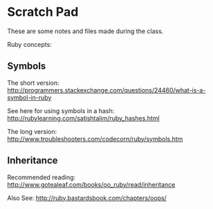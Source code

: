 # Scratch Pad

These are some notes and files made during the class.


Ruby concepts:

## Symbols
The short version: http://programmers.stackexchange.com/questions/24460/what-is-a-symbol-in-ruby

See here for using symbols in a hash: http://rubylearning.com/satishtalim/ruby_hashes.html

The long version: http://www.troubleshooters.com/codecorn/ruby/symbols.htm

## Inheritance 

Recommended reading: http://www.gotealeaf.com/books/oo_ruby/read/inheritance

Also See: http://ruby.bastardsbook.com/chapters/oops/

